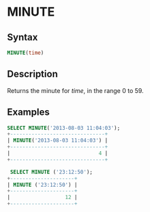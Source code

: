 # MINUTE

## Syntax

```sql
MINUTE(time)
```

## Description

Returns the minute for <em>time</em>, in the range 0 to 59.

## Examples

```sql
SELECT MINUTE('2013-08-03 11:04:03');
+-------------------------------+
| MINUTE('2013-08-03 11:04:03') |
+-------------------------------+
|                             4 |
+-------------------------------+

 SELECT MINUTE ('23:12:50');
+---------------------+
| MINUTE ('23:12:50') |
+---------------------+
|                  12 |
+---------------------+
```